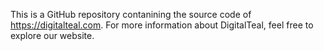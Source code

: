 This is a GitHub repository contanining the source code of https://digitalteal.com. For more information about DigitalTeal, feel free to explore our website.
